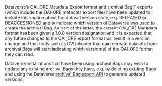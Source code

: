 Dataverse's OAI_ORE Metadata Export format and archival BagIT exports 
(which include the OAI-ORE metadata export file) have been updated to include 
information about the dataset version state, e.g. RELEASED or DEACCESSIONED 
and to indicate which version of Dataverse was used to create the archival Bag.
As part of the latter, the current OAI_ORE Metadata format has been given a 1.0.0 
version designation and it is expected that any future changes to the OAI_ORE export
format will result in a version change and that tools such as DVUploader that can
recreate datasets from archival Bags will start indicating which version(s) of the 
OAI_ORE format they can read.

Dataverse installations that have been using archival Bags may wish to update any
existing archival Bags they have, e.g. by deleting existing Bags and using the Dataverse
[archival Bag export API](https://guides.dataverse.org/en/latest/installation/config.html#bagit-export-api-calls)
to generate updated versions.